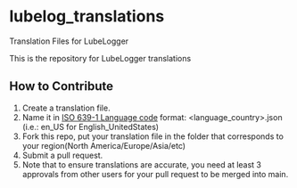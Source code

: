 # lubelog_translations
Translation Files for LubeLogger

This is the repository for LubeLogger translations

## How to Contribute
1. Create a translation file.
2. Name it in [ISO 639-1 Language code](https://www.andiamo.co.uk/resources/iso-language-codes/) format: <language_country>.json (i.e.: en_US for English_UnitedStates)
3. Fork this repo, put your translation file in the folder that corresponds to your region(North America/Europe/Asia/etc)
4. Submit a pull request.
5. Note that to ensure translations are accurate, you need at least 3 approvals from other users for your pull request to be merged into main.
